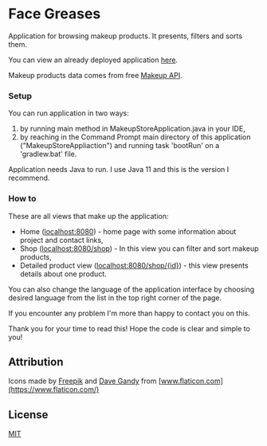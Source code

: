 # Face Greases
Application for browsing makeup products. It presents, filters and sorts them.

You can view an already deployed application [here](https://face-greases.herokuapp.com).

Makeup products data comes from free [Makeup API](http://makeup-api.herokuapp.com/).

### Setup
You can run application in two ways:
1. by running main method in MakeupStoreApplication.java in your IDE,
2. by reaching in the Command Prompt main directory of this application ("MakeupStoreAppliaction") and running task 'bootRun' on a 'gradlew.bat' file.

Application needs Java to run. I use Java 11 and this is the version I recommend.

### How to 
These are all views that make up the application:
- Home ([localhost:8080](http://localhost:8080/)) - home page with some information about project and contact links,
- Shop ([localhost:8080/shop](http://localhost:8080/shop)) - In this view you can filter and sort makeup products,
- Detailed product view ([localhost:8080/shop/{id}](http://localhost:8080/shop/1)) - this view presents details about one product.

You can also change the language of the application interface by choosing desired language from the list in the top right corner of the page.

If you encounter any problem I'm more than happy to contact you on this.

Thank you for your time to read this! Hope the code is clear and simple to you!

## Attribution
Icons made by [Freepik](https://www.flaticon.com/authors/freepik) and [Dave Gandy](https://www.flaticon.com/authors/dave-gandy) from [www.flaticon.com](https://www.flaticon.com/)

## License
[MIT](https://choosealicense.com/licenses/mit/)
